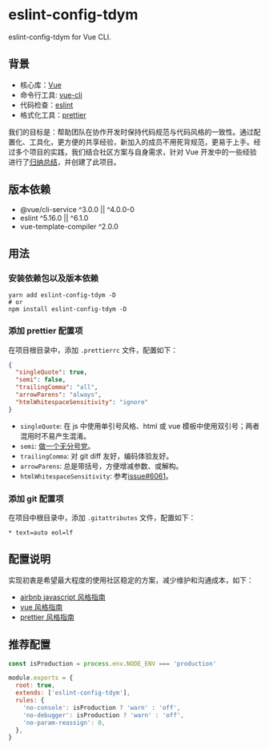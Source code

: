 # eslint-config-tdym

eslint-config-tdym for Vue CLI.

## 背景

- 核心库：[Vue][1]
- 命令行工具: [vue-cli][11]
- 代码检查：[eslint][10]
- 格式化工具：[prettier][2]

我们的目标是：帮助团队在协作开发时保持代码规范与代码风格的一致性。通过配置化、工具化，更方便的共享经验，新加入的成员不用死背规范，更易于上手。经过多个项目的实践，我们结合社区方案与自身需求，针对 Vue 开发中的一些经验进行了[归纳总结](Document.md)，并创建了此项目。

## 版本依赖

- @vue/cli-service ^3.0.0 || ^4.0.0-0
- eslint ^5.16.0 || ^6.1.0
- vue-template-compiler ^2.0.0

## 用法

### 安装依赖包以及版本依赖

```shell
yarn add eslint-config-tdym -D
# or
npm install eslint-config-tdym -D
```

### 添加 prettier 配置项

在项目根目录中，添加 `.prettierrc` 文件，配置如下：

```json
{
  "singleQuote": true,
  "semi": false,
  "trailingComma": "all",
  "arrowParens": "always",
  "htmlWhitespaceSensitivity": "ignore"
}
```

- `singleQuote`: 在 js 中使用单引号风格、html 或 vue 模板中使用双引号；两者混用时不易产生混淆。
- `semi`: [做一个无分号党][9]。
- `trailingComma`: 对 git diff 友好，编码体验友好。
- `arrowParens`: 总是带括号，方便增减参数、或解构。
- `htmlWhitespaceSensitivity`: 参考[issue#6061][8]。

### 添加 git 配置项

在项目中根目录中，添加 `.gitattributes` 文件，配置如下：

```
* text=auto eol=lf
```

## 配置说明

实现初衷是希望最大程度的使用社区稳定的方案，减少维护和沟通成本，如下：

- [airbnb javascript 风格指南][3]
- [vue 风格指南][4]
- [prettier 风格指南][5]

## 推荐配置

```js
const isProduction = process.env.NODE_ENV === 'production'

module.exports = {
  root: true,
  extends: ['eslint-config-tdym'],
  rules: {
    'no-console': isProduction ? 'warn' : 'off',
    'no-debugger': isProduction ? 'warn' : 'off',
    'no-param-reassign': 0,
  },
}
```

[1]: https://vuejs.org/
[2]: https://prettier.io/
[3]: https://github.com/airbnb/javascript/tree/master/packages/eslint-config-airbnb-base
[4]: https://vuejs.org/v2/style-guide/index.html
[5]: https://github.com/prettier/eslint-plugin-prettier
[8]: https://github.com/prettier/prettier/issues/6061
[9]: https://www.zhihu.com/question/20298345/answer/14670020
[10]: https://eslint.org/
[11]: https://cli.vuejs.org/
